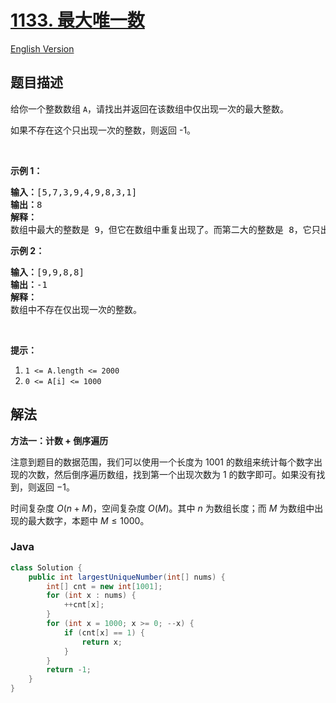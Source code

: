 # [1133. 最大唯一数](https://leetcode.cn/problems/largest-unique-number)

[English Version](/solution/1100-1199/1133.Largest%20Unique%20Number/README_EN.md)

## 题目描述

<p>给你一个整数数组&nbsp;<code>A</code>，请找出并返回在该数组中仅出现一次的最大整数。</p>

<p>如果不存在这个只出现一次的整数，则返回 -1。</p>

<p>&nbsp;</p>

<p><strong>示例 1：</strong></p>

<pre><strong>输入：</strong>[5,7,3,9,4,9,8,3,1]
<strong>输出：</strong>8
<strong>解释： </strong>
数组中最大的整数是 9，但它在数组中重复出现了。而第二大的整数是 8，它只出现了一次，所以答案是 8。
</pre>

<p><strong>示例 2：</strong></p>

<pre><strong>输入：</strong>[9,9,8,8]
<strong>输出：</strong>-1
<strong>解释： </strong>
数组中不存在仅出现一次的整数。
</pre>

<p>&nbsp;</p>

<p><strong>提示：</strong></p>

<ol>
	<li><code>1 &lt;= A.length &lt;= 2000</code></li>
	<li><code>0 &lt;= A[i] &lt;= 1000</code></li>
</ol>

## 解法

**方法一：计数 + 倒序遍历**

注意到题目的数据范围，我们可以使用一个长度为 $1001$ 的数组来统计每个数字出现的次数，然后倒序遍历数组，找到第一个出现次数为 $1$ 的数字即可。如果没有找到，则返回 $-1$。

时间复杂度 $O(n + M)$，空间复杂度 $O(M)$。其中 $n$ 为数组长度；而 $M$ 为数组中出现的最大数字，本题中 $M \leq 1000$。

### **Java**

```java
class Solution {
    public int largestUniqueNumber(int[] nums) {
        int[] cnt = new int[1001];
        for (int x : nums) {
            ++cnt[x];
        }
        for (int x = 1000; x >= 0; --x) {
            if (cnt[x] == 1) {
                return x;
            }
        }
        return -1;
    }
}
```
